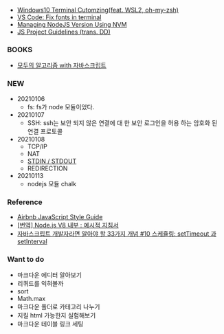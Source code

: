 - [Windows10 Terminal Cutomzing(feat. WSL2, oh-my-zsh)](https://mong9data.tistory.com/113)
- [VS Code: Fix fonts in terminal](https://medium.com/@hippojs.guo/vs-code-fix-fonts-in-terminal-761cc821ef41)
- [Managing NodeJS Version Using NVM](https://velog.io/@mayinjanuary/NVM-%EC%9D%B4%EB%9E%80-%EB%85%B8%EB%93%9CNode.js-%EB%B2%84%EC%A0%84-%EA%B4%80%EB%A6%AC%ED%95%98%EB%8A%94-%EB%B2%95)
- [JS Project Guidelines (trans. DD)](https://www.notion.so/JS-Project-Guidelines-6c815d860fa94bcb86e076ac199c9cd2)

### BOOKS

- [모두의 알고리즘 with 자바스크립트](http://www.yes24.com/Product/Goods/67453587)

### NEW

- 20210106
  - fs: fs가 node 모듈이었다.
- 20210107
  - SSH: ssh는 보안 되지 않은 연결에 대 한 보안 로그인을 허용 하는 암호화 된 연결 프로토콜
- 20210108
  - TCP/IP
  - NAT
  - [STDIN / STDOUT](https://ko.wikipedia.org/wiki/%ED%91%9C%EC%A4%80_%EC%8A%A4%ED%8A%B8%EB%A6%BC)
  - REDIRECTION
- 20210113
  - nodejs 모듈 chalk

### Reference

- [Airbnb JavaScript Style Guide](https://github.com/airbnb/javascript#modules)
- [[번역] Node.js V8 내부 : 예시적 지침서](https://medium.com/sjk5766/%EB%B2%88%EC%97%AD-node-js-v8-%EB%82%B4%EB%B6%80-%EC%98%88%EC%8B%9C%EC%A0%81-%EC%A7%80%EC%B9%A8%EC%84%9C-326e57f9727e)
- [자바스크립트 개발자라면 알아야 할 33가지 개념 #10 스케쥴링: setTimeout 과 setInterval](https://velog.io/@jakeseo_me/%EC%9E%90%EB%B0%94%EC%8A%A4%ED%81%AC%EB%A6%BD%ED%8A%B8-%EA%B0%9C%EB%B0%9C%EC%9E%90%EB%9D%BC%EB%A9%B4-%EC%95%8C%EC%95%84%EC%95%BC-%ED%95%A0-33%EA%B0%80%EC%A7%80-%EA%B0%9C%EB%85%90-10-%EC%8A%A4%EC%BC%80%EC%A5%B4%EB%A7%81-setTimeout-%EA%B3%BC-setInterval-y6juukjsey)

### Want to do

- 마크다운 에디터 알아보기
- 리퀴드를 익혀볼까
- sort
- Math.max
- 마크다운 폴더로 카테고리 나누기
- 지킬 html 가능한지 실험해보기
- 마크다운 테이블 링크 세팅
